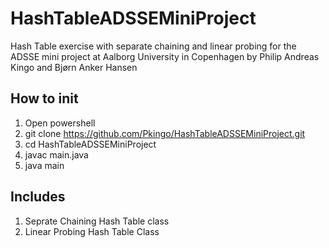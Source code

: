 # HashTableADSSEMiniProject
Hash Table exercise with separate chaining and linear probing for the ADSSE mini project at Aalborg University in Copenhagen by Philip Andreas Kingo and Bjørn Anker Hansen

## How to init
1. Open powershell
2. git clone https://github.com/Pkingo/HashTableADSSEMiniProject.git
3. cd HashTableADSSEMiniProject
3. javac main.java
4. java main

## Includes
1. Seprate Chaining Hash Table class
2. Linear Probing Hash Table Class